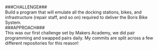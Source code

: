 ###CHALLENGE###  
Build a program that will emulate all the docking stations, bikes, and infrastructure (repair staff, and so on) required to deliver the Boris Bike System.  
###APPROACH###  
This was our first challenge set by Makers Academy, we did pair programming and swapped pairs daily. My commits are split across a few different repositories for this reason! 
